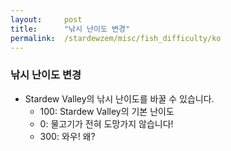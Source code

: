 ```yaml
---
layout:     post
title:      "낚시 난이도 변경"
permalink:  /stardewzem/misc/fish_difficulty/ko
---
```


### **낚시 난이도 변경**

* Stardew Valley의 낚시 난이도를 바꿀 수 있습니다.
  * 100: Stardew Valley의 기본 난이도
  *   0: 물고기가 전혀 도망가지 않습니다!
  * 300: 와우! 왜?

<br/>
<br/>
